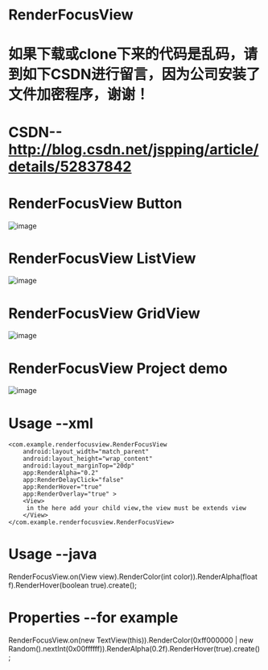 # RenderFocusView

# 如果下载或clone下来的代码是乱码，请到如下CSDN进行留言，因为公司安装了文件加密程序，谢谢！
# CSDN--http://blog.csdn.net/jspping/article/details/52837842
# RenderFocusView Button

![image](https://github.com/Mr-Jiang/RenderFocusView/blob/master/RenderFocusView/render/render_button.gif)

# RenderFocusView ListView

![image](https://github.com/Mr-Jiang/RenderFocusView/blob/master/RenderFocusView/render/render_list.gif)

# RenderFocusView GridView

![image](https://github.com/Mr-Jiang/RenderFocusView/blob/master/RenderFocusView/render/render_grid.gif)

# RenderFocusView Project demo

![image](https://github.com/Mr-Jiang/RenderFocusView/blob/master/RenderFocusView/render/render.gif)

# Usage --xml

    <com.example.renderfocusview.RenderFocusView
        android:layout_width="match_parent"
        android:layout_height="wrap_content"
        android:layout_marginTop="20dp"
        app:RenderAlpha="0.2"
        app:RenderDelayClick="false"
        app:RenderHover="true"
        app:RenderOverlay="true" >
        <View>
         in the here add your child view,the view must be extends view
        </View>
    </com.example.renderfocusview.RenderFocusView>

# Usage --java
RenderFocusView.on(View view).RenderColor(int color)).RenderAlpha(float f).RenderHover(boolean true).create();

# Properties --for example
RenderFocusView.on(new TextView(this)).RenderColor(0xff000000 | new Random().nextInt(0x00ffffff)).RenderAlpha(0.2f).RenderHover(true).create();
